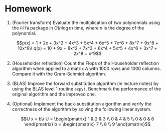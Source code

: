 # Homework

1. (Fourier transform) Evaluate the multiplication of two polynomials using the `FFTW` package in $O(n \log n)$ time, where $n$ is the degree of the polynomial.
   ```math
   p(x) = 1 + 2x + 3x^2 + 4x^3 + 5x^4 + 6x^5 + 7x^6 + 8x^7 + 9x^8 + 10x^9\\
   q(x) = 10 + 9x + 8x^2 + 7x^3 + 6x^4 + 5x^5 + 4x^6 + 3x^7 + 2x^8 + x^9
   ```

2. (Householder reflection) Count the Flops of the Householder reflection algorithm when applied to a matrix $A$ with $1000$ rows and $1000$ columns. Compare it with the Gram-Schmidt algorithm.

3. (BLAS) Improve the forward substitution algorithm (in lecture notes) by using the BLAS level 1 routine `axpy!`. Benchmark the performance of the original algorithm and the improved one.

4. (Optional) Implement the back-substitution algorithm and verify the correctness of the algorithm by solving the following linear system.
   ```math
   U x = b\\
   U = \begin{pmatrix}
   1 & 2 & 3 \\
   0 & 4 & 5 \\
   0 & 0 & 6
   \end{pmatrix}
   b = \begin{pmatrix}
   7 \\ 8 \\ 9
   \end{pmatrix}
   ```
   
